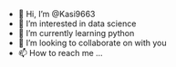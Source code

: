 - 👋 Hi, I’m @Kasi9663
- 👀 I’m interested in data science
- 🌱 I’m currently learning python
- 💞️ I’m looking to collaborate on with you
- 📫 How to reach me ...

<!---
Kasi9663/Kasi9663 is a ✨ special ✨ repository because its `README.md` (this file) appears on your GitHub profile.
You can click the Preview link to take a look at your changes.
--->
